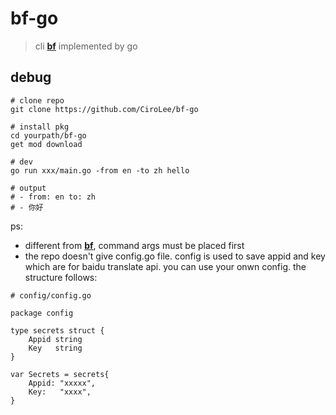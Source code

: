 # bf-go    
> cli **[bf](https://github.com/CiroLee/bf)** implemented by go  

## debug    
```shell
# clone repo
git clone https://github.com/CiroLee/bf-go

# install pkg
cd yourpath/bf-go
get mod download

# dev
go run xxx/main.go -from en -to zh hello

# output 
# - from: en to: zh
# - 你好

```

ps:     
- different from **[bf](https://github.com/CiroLee/bf)**, command args must be placed first   
- the repo doesn't give config.go file. config is used to save appid and key which are for baidu translate api. you can use your onwn config. the structure follows:      

```shell
# config/config.go

package config

type secrets struct {
	Appid string
	Key   string
}

var Secrets = secrets{
	Appid: "xxxxx",
	Key:   "xxxx",
}
```
